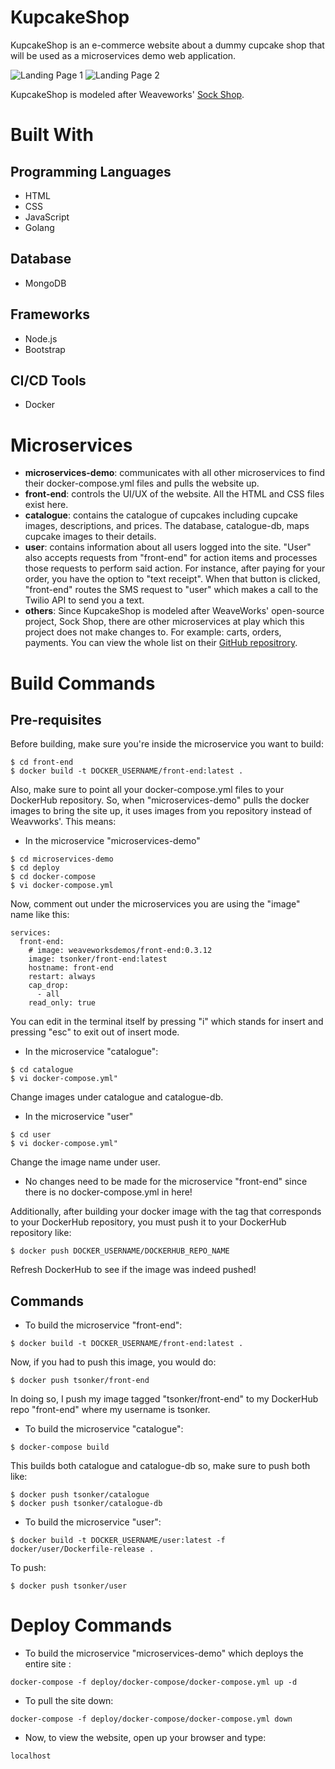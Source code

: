 # KupcakeShop
KupcakeShop is an e-commerce website about a dummy cupcake shop that will be used as a microservices demo web application.

![Landing Page 1](https://github.com/tanya-sonker/KupcakeShop/blob/master/Screen%20Shot%202019-08-13%20at%203.00.38%20PM.png)
![Landing Page 2](https://github.com/tanya-sonker/KupcakeShop/blob/master/Screen%20Shot%202019-08-13%20at%204.36.35%20PM.png)

KupcakeShop is modeled after Weaveworks' [Sock Shop](https://microservices-demo.github.io/).

# Built With
## Programming Languages 
- HTML
- CSS
- JavaScript
- Golang

## Database
- MongoDB

## Frameworks
- Node.js
- Bootstrap

## CI/CD Tools
- Docker

# Microservices
- **microservices-demo**: communicates with all other microservices to find their docker-compose.yml files and pulls the website up.
- **front-end**: controls the UI/UX of the website. All the HTML and CSS files exist here.
- **catalogue**: contains the catalogue of cupcakes including cupcake images, descriptions, and prices. 
The database, catalogue-db, maps cupcake images to their details.
- **user**: contains information about all users logged into the site. 
"User" also accepts requests from "front-end" for action items and processes those requests to perform said action. 
For instance, after paying for your order, you have the option to "text receipt". When that button is clicked, "front-end" routes the SMS request to "user" which makes a call to the Twilio API to send you a text.
- **others**: Since KupcakeShop is modeled after WeaveWorks' open-source project, Sock Shop, there are other microservices at play which this project does not make changes to. For example: carts, orders, payments. You can view the whole list on their [GitHub repositrory](https://github.com/microservices-demo).

# Build Commands
## Pre-requisites
Before building, make sure you're inside the microservice you want to build:
```
$ cd front-end
$ docker build -t DOCKER_USERNAME/front-end:latest .
```

Also, make sure to point all your docker-compose.yml files to your DockerHub repository.
So, when "microservices-demo" pulls the docker images to bring the site up, it uses images from you repository instead of Weavworks'.
This means: 
- In the microservice "microservices-demo"
```
$ cd microservices-demo
$ cd deploy
$ cd docker-compose
$ vi docker-compose.yml
```
Now, comment out under the microservices you are using the "image" name like this:
```
services:
  front-end:
    # image: weaveworksdemos/front-end:0.3.12
    image: tsonker/front-end:latest
    hostname: front-end
    restart: always
    cap_drop:
      - all
    read_only: true
 ```
 You can edit in the terminal itself by pressing "i" which stands for insert and pressing "esc" to exit out of insert mode.
 
- In the microservice "catalogue":
```
$ cd catalogue
$ vi docker-compose.yml"
```
Change images under catalogue and catalogue-db.

- In the microservice "user"
```
$ cd user
$ vi docker-compose.yml"
```
Change the image name under user.

- No changes need to be made for the microservice "front-end" since there is no docker-compose.yml in here!

Additionally, after building your docker image with the tag that corresponds to your DockerHub repository, you must push it to your DockerHub repository like:
```
$ docker push DOCKER_USERNAME/DOCKERHUB_REPO_NAME
```
Refresh DockerHub to see if the image was indeed pushed!

## Commands
- To build the microservice "front-end":
```
$ docker build -t DOCKER_USERNAME/front-end:latest .
```
Now, if you had to push this image, you would do:
```
$ docker push tsonker/front-end
```
In doing so, I push my image tagged "tsonker/front-end" to my DockerHub repo "front-end" where my username is tsonker.

- To build the microservice "catalogue":
```
$ docker-compose build
```
This builds both catalogue and catalogue-db so, make sure to push both like:
```
$ docker push tsonker/catalogue
$ docker push tsonker/catalogue-db
```

- To build the microservice "user":
```
$ docker build -t DOCKER_USERNAME/user:latest -f docker/user/Dockerfile-release .
```
To push:
```
$ docker push tsonker/user
```

# Deploy Commands
- To build the microservice "microservices-demo" which deploys the entire site :
```
docker-compose -f deploy/docker-compose/docker-compose.yml up -d
```
- To pull the site down:
```
docker-compose -f deploy/docker-compose/docker-compose.yml down
```
- Now, to view the website, open up your browser and type:
```
localhost
```
